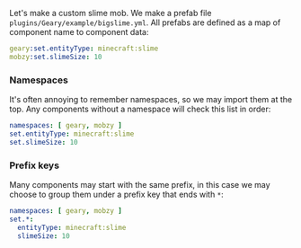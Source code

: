 Let's make a custom slime mob. We make a prefab file `plugins/Geary/example/bigslime.yml`.
All prefabs are defined as a map of component name to component data:

```yaml title="bigslime.yml"
geary:set.entityType: minecraft:slime
mobzy:set.slimeSize: 10
```

### Namespaces

It's often annoying to remember namespaces, so we may import them at the top. Any components without a namespace will check this list in order:
```yaml title="bigslime.yml"
namespaces: [ geary, mobzy ]
set.entityType: minecraft:slime
set.slimeSize: 10
```

### Prefix keys

Many components may start with the same prefix, in this case we may choose to group them under a prefix key that ends with `*`:

```yaml title="bigslime.yml"
namespaces: [ geary, mobzy ]
set.*:
  entityType: minecraft:slime
  slimeSize: 10
```
